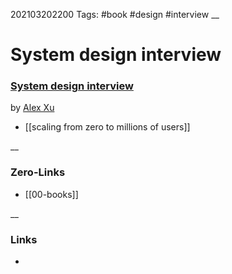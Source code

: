 202103202200
Tags: #book #design #interview
__
# System design interview

### [System design interview](https://www.goodreads.com/book/show/54109255-system-design-interview-an-insider-s-guide)  

by  [Alex Xu](https://medium.com/@xalex)  

- [[scaling from zero to millions of users]]



__
### Zero-Links
- [[00-books]]

__
### Links
- 

 
 